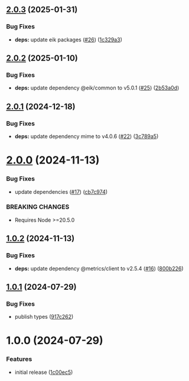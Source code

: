 ## [2.0.3](https://github.com/eik-lib/sink-file-system/compare/v2.0.2...v2.0.3) (2025-01-31)


### Bug Fixes

* **deps:** update eik packages ([#26](https://github.com/eik-lib/sink-file-system/issues/26)) ([1c329a3](https://github.com/eik-lib/sink-file-system/commit/1c329a391a438194a66e0a888b28e2d649fe4adc))

## [2.0.2](https://github.com/eik-lib/sink-file-system/compare/v2.0.1...v2.0.2) (2025-01-10)


### Bug Fixes

* **deps:** update dependency @eik/common to v5.0.1 ([#25](https://github.com/eik-lib/sink-file-system/issues/25)) ([2b53a0d](https://github.com/eik-lib/sink-file-system/commit/2b53a0de7bca86edbcfefc626f536f5685ed8b45))

## [2.0.1](https://github.com/eik-lib/sink-file-system/compare/v2.0.0...v2.0.1) (2024-12-18)


### Bug Fixes

* **deps:** update dependency mime to v4.0.6 ([#22](https://github.com/eik-lib/sink-file-system/issues/22)) ([3c789a5](https://github.com/eik-lib/sink-file-system/commit/3c789a5f258aaf862bc29512b7525d9c94d7322a))

# [2.0.0](https://github.com/eik-lib/sink-file-system/compare/v1.0.2...v2.0.0) (2024-11-13)


### Bug Fixes

* update dependencies  ([#17](https://github.com/eik-lib/sink-file-system/issues/17)) ([cb7c974](https://github.com/eik-lib/sink-file-system/commit/cb7c974eff940b2a078a4f8263c1f9dcfcf54956))


### BREAKING CHANGES

* Requires Node >=20.5.0

## [1.0.2](https://github.com/eik-lib/sink-file-system/compare/v1.0.1...v1.0.2) (2024-11-13)


### Bug Fixes

* **deps:** update dependency @metrics/client to v2.5.4 ([#16](https://github.com/eik-lib/sink-file-system/issues/16)) ([800b226](https://github.com/eik-lib/sink-file-system/commit/800b22602af2d7e326948d8914262ee0226356b2))

## [1.0.1](https://github.com/eik-lib/sink-file-system/compare/v1.0.0...v1.0.1) (2024-07-29)


### Bug Fixes

* publish types ([917c262](https://github.com/eik-lib/sink-file-system/commit/917c262010855c689ec762fe76cd1cabfa4dcf7f))

# 1.0.0 (2024-07-29)


### Features

* initial release ([1c00ec5](https://github.com/eik-lib/sink-file-system/commit/1c00ec533dbec7d08a05ef1b7f9a3575a34db01a))
